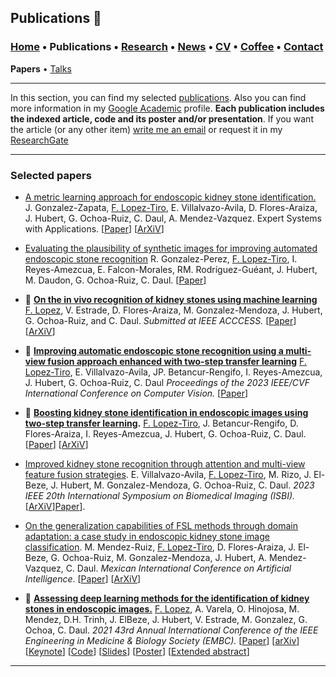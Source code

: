 
## Publications 📑
###  [Home](/index) • Publications  • [Research](/research) • [News](/news) • [CV](/brief_cv) • [Coffee](/coffee) • [Contact](/contact)
**Papers** • [Talks](/talks)

---


In this section, you can find my selected [publications](/publications). Also you can find more information in my <a href="https://scholar.google.com/citations?user=AlKdFRsAAAAJ&hl=en&oi=ao" target="_blank">Google Academic</a>  profile. **Each publication includes the indexed article, code and its poster and/or presentation**. If you want the article (or any other item) [write me an email](mailto:franciscolt@tec.mx?subject=[GitHub]%20Hello,%20Francisco) or request it in my <a href="https://www.researchgate.net/profile/Francisco-Lopez-Tiro" target="_blank">ResearchGate</a>



---

### Selected papers


*  [A metric learning approach for endoscopic kidney stone identification.](https://www.sciencedirect.com/science/article/abs/pii/S0957417424015781)
J. Gonzalez-Zapata, <a href="https://scholar.google.es/citations?user=IlG06bYAAAAJ&hl=es" target="_blank">F. Lopez-Tiro</a>, E. Villalvazo-Avila, D. Flores-Araiza, J. Hubert, G. Ochoa-Ruiz, C. Daul, A. Mendez-Vazquez. Expert Systems with Applications. [[Paper](https://www.sciencedirect.com/science/article/abs/pii/S0957417424015781)] [[ArXiV](https://arxiv.org/pdf/2307.07046)]

* [Evaluating the plausibility of synthetic images for improving automated endoscopic stone recognition](https://ieeexplore.ieee.org/abstract/document/10600716) R. Gonzalez-Perez,  <a href="https://scholar.google.es/citations?user=IlG06bYAAAAJ&hl=es" target="_blank">F. Lopez-Tiro</a>, I. Reyes-Amezcua, E. Falcon-Morales, RM. Rodríguez-Guéant, J. Hubert, M. Daudon, G. Ochoa-Ruiz, C. Daul.  [[Paper](https://ieeexplore.ieee.org/abstract/document/10600716)] 

* 🌟 **[On the in vivo recognition of kidney stones using machine learning](https://ieeexplore.ieee.org/abstract/document/10384337)** <a href="https://scholar.google.es/citations?user=IlG06bYAAAAJ&hl=es" target="_blank">F. Lopez</a>, V. Estrade, D. Flores-Araiza, M. Gonzalez-Mendoza,  J. Hubert, G. Ochoa-Ruiz, and C. Daul. *Submitted at IEEE ACCCESS.* [[Paper](https://ieeexplore.ieee.org/abstract/document/10384337)]
[[ArXiV](https://arxiv.org/abs/2201.08865)]

* 🌟 **<a href="https://openaccess.thecvf.com/content/ICCV2023W/LXCV/papers/Lopez-Tiro_Improving_Automatic_Endoscopic_Stone_Recognition_Using_a_Multi-view_Fusion_Approach_ICCVW_2023_paper.pdf" target="_blank">Improving automatic endoscopic stone recognition using a multi-view fusion approach enhanced with two-step transfer learning</a>**  <a href="https://scholar.google.es/citations?user=IlG06bYAAAAJ&hl=es" target="_blank">F. Lopez-Tiro</a>, E. Villalvazo-Avila, JP. Betancur-Rengifo, I. Reyes-Amezcua, J. Hubert, G. Ochoa-Ruiz, C. Daul *Proceedings of the 2023 IEEE/CVF International Conference on Computer Vision.*
[<a href="https://arxiv.org/abs/2206.00069" target="_blank">Paper</a>]




* 🌟  **[Boosting kidney stone identification in endoscopic images using two-step transfer learning](https://link.springer.com/chapter/10.1007/978-3-031-47640-2_11).** <a href="https://scholar.google.es/citations?user=IlG06bYAAAAJ&hl=es" target="_blank">F. Lopez-Tiro</a>, J. Betancur-Rengifo, D. Flores-Araiza, I. Reyes-Amezcua, J. Hubert, G. Ochoa-Ruiz, C. Daul. [[Paper](https://link.springer.com/chapter/10.1007/978-3-031-47640-2_11)] [[ArXiV](https://arxiv.org/pdf/2210.13654)]

* [Improved kidney stone recognition through attention and multi-view feature fusion strategies](https://ieeexplore.ieee.org/abstract/document/10230794). E. Villalvazo-Avila, <a href="https://scholar.google.es/citations?user=IlG06bYAAAAJ&hl=es" target="_blank">F. Lopez-Tiro</a>, M. Rizo, J. El-Beze, J. Hubert, M. Gonzalez-Mendoza, G. Ochoa-Ruiz, C. Daul.  *2023 IEEE 20th International Symposium on Biomedical Imaging (ISBI).* [[ArXiV](https://arxiv.org/pdf/2211.02967)][Paper](https://ieeexplore.ieee.org/abstract/document/10230794)].

* [On the generalization capabilities of FSL methods through domain adaptation: a case study in endoscopic kidney stone image classification](https://link.springer.com/chapter/10.1007/978-3-031-19493-1_21). M. Mendez-Ruiz, <a href="https://scholar.google.es/citations?user=IlG06bYAAAAJ&hl=es" target="_blank">F. Lopez-Tiro</a>, D. Flores-Araiza, J. El-Beze, G. Ochoa-Ruiz, M. Gonzalez-Mendoza, J. Hubert, A. Mendez-Vazquez, C. Daul. *Mexican International Conference on Artificial Intelligence*. [[Paper](https://link.springer.com/chapter/10.1007/978-3-031-19493-1_21)] [[ArXiV](https://arxiv.org/pdf/2205.00895)] 



* 🌟  **<a href="https://ieeexplore.ieee.org/document/9630211" target="_blank">Assessing deep learning methods for the identification of kidney  stones in endoscopic images.</a>** <a href="https://scholar.google.es/citations?user=IlG06bYAAAAJ&hl=es" target="_blank">F. Lopez</a>, A. Varela, O. Hinojosa, M. Mendez, D.H. Trinh, J. ElBeze, J. Hubert, V. Estrade, M. Gonzalez, G. Ochoa, C. Daul.
*2021 43rd Annual International Conference of the IEEE Engineering in Medicine & Biology Society (EMBC).*
[<a href="https://ieeexplore.ieee.org/document/9630211" target="_blank">Paper</a>]
[<a href="https://arxiv.org/abs/2103.01146" target="_blank">arXiv</a>]
[<a href="https://youtu.be/YMo-URAdvbM" target="_blank">Keynote</a>]
[[Code](mailto:gilberto.ochoa@tec.com?subject=%20Code%20Arxiv,%20Assessing%20deep%20learning%20methods%20for%20the%20identification%20of%20kidney%20stones%20in%20endoscopic%20images)]
[<a href="https://github.com/friscolt/friscolt.github.io/blob/main/files/embc2021_slides.pdf" target="_blank">Slides</a>]
[<a href="https://research.latinxinai.org/papers/cvpr/2021/png/6_poster_06.png" target="_blank">Poster</a>]
[<a href="https://research.latinxinai.org/papers/cvpr/2021/pdf/6_CameraReady_06.pdf" target="_blank">Extended abstract</a>] 




---
